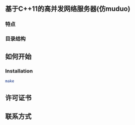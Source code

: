 ## 基于C++11的高并发网络服务器(仿muduo)

### 特点

### 目录结构

## 如何开始

### Installation

```bash
make
```

## 许可证书

## 联系方式
